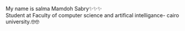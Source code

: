 My name is salma Mamdoh Sabry✨✨✨ </br>
Student at Faculty of computer science and artifical intelligance- cairo university.🤓🤓</br>
